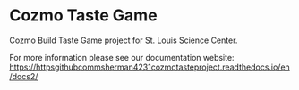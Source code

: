 # Cozmo Taste Game

Cozmo Build Taste Game project for St. Louis Science Center.

For more information please see our documentation website: https://httpsgithubcommsherman4231cozmotasteproject.readthedocs.io/en/docs2/






